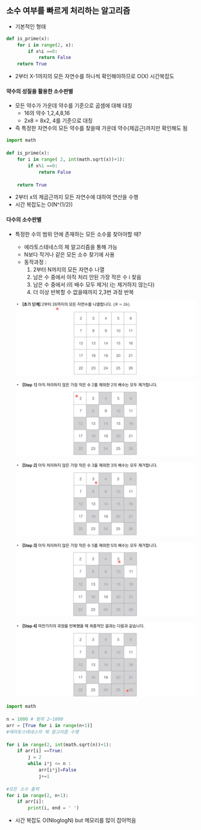 ## 소수 여부를 빠르게 처리하는 알고리즘

- 기본적인 형태

```python
def is_prime(x):
    for i in range(2, x):
        if x%i ==0:
            return False
    return True
```

- 2부터 X-1까지의 모든 자연수를 하나씩 확인해야하므로 O(X) 시간복잡도



#### 약수의 성질을 활용한 소수판별

- 모든 약수가 가운데 약수를 기준으로 곱셈에 대해 대칭
  - 16의 약수 1,2,4,8,16
  - 2x8 = 8x2, 4를 기준으로 대칭
- 즉 특정한 자연수의 모든 약수를 찾을때 가운데 약수(제곱근)까지만 확인해도 됨

```python
import math

def is_prime(x):
    for i in range( 2, int(math.sqrt(x))+1):
        if x%1 ==0:
            return False

    return True
```

- 2부터 x의 제곱근까지 모든 자연수에 대하여 연산을 수행
- 시간 복잡도는 O(N^(1/2))



#### 다수의 소수판별

- 특정한 수의 범위 안에 존재하는 모든 소수를 찾아야할 때?

  - 에라토스테네스의 체 알고리즘을 통해 가능
  - N보다 작거나 같은 모든 소수 찾기에 사용
  - 동작과정 :
    1. 2부터 N까지의 모든 자연수 나열
    2. 남은 수 중에서 아직 처리 안된 가장 작은 수 i 찾음
    3. 남은 수 중에서 i의 배수 모두 제거( i는 제거하지 않는다)
    4. 더 이상 반복할 수 없을때까지 2,3번 과정 반복

  ![K-001](19.%EC%86%8C%EC%88%98%20%EC%97%AC%EB%B6%80%EB%A5%BC%20%EB%B9%A0%EB%A5%B4%EA%B2%8C%20%EC%B2%98%EB%A6%AC%ED%95%98%EB%8A%94%20%EC%95%8C%EA%B3%A0%EB%A6%AC%EC%A6%98.assets/K-001.png)

  ![K-002](19.%EC%86%8C%EC%88%98%20%EC%97%AC%EB%B6%80%EB%A5%BC%20%EB%B9%A0%EB%A5%B4%EA%B2%8C%20%EC%B2%98%EB%A6%AC%ED%95%98%EB%8A%94%20%EC%95%8C%EA%B3%A0%EB%A6%AC%EC%A6%98.assets/K-002.png)

  ![K-003](19.%EC%86%8C%EC%88%98%20%EC%97%AC%EB%B6%80%EB%A5%BC%20%EB%B9%A0%EB%A5%B4%EA%B2%8C%20%EC%B2%98%EB%A6%AC%ED%95%98%EB%8A%94%20%EC%95%8C%EA%B3%A0%EB%A6%AC%EC%A6%98.assets/K-003.png)

  ![K-004](19.%EC%86%8C%EC%88%98%20%EC%97%AC%EB%B6%80%EB%A5%BC%20%EB%B9%A0%EB%A5%B4%EA%B2%8C%20%EC%B2%98%EB%A6%AC%ED%95%98%EB%8A%94%20%EC%95%8C%EA%B3%A0%EB%A6%AC%EC%A6%98.assets/K-004.png)

  ![K-005](19.%EC%86%8C%EC%88%98%20%EC%97%AC%EB%B6%80%EB%A5%BC%20%EB%B9%A0%EB%A5%B4%EA%B2%8C%20%EC%B2%98%EB%A6%AC%ED%95%98%EB%8A%94%20%EC%95%8C%EA%B3%A0%EB%A6%AC%EC%A6%98.assets/K-005.png)

```python
import math

n = 1000 # 범위 2~1000
arr = [True for i in range(n+1)]
#에라토스테네스의 체 알고리즘 수행

for i in range(2, int(math.sqrt(n))+1):
    if arr[i] ==True:
        j = 2
        while i*j <= n :
            arr[i*j]=False
            j+=1

#모든 소수 출력
for i in range(2, n+1):
    if arr[i]:
        print(i, end = ' ')
```



- 시간 복잡도 O(NloglogN) but 메모리를 많이 잡아먹음